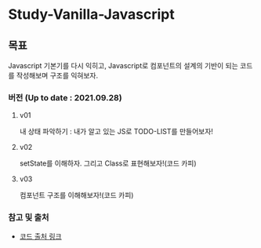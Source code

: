 # Study-Vanilla-Javascript

## 목표
Javascript 기본기를 다시 익히고, Javascript로 컴포넌트의 설계의 기반이 되는 코드를 작성해보며 구조를 익혀보자.

### 버전 (Up to date : 2021.09.28) 
1. v01 

    내 상태 파악하기 : 내가 알고 있는 JS로 TODO-LIST를 만들어보자!
 
2. v02

    setState를 이해하자. 그리고 Class로 표현해보자!(코드 카피)
  
3. v03

    컴포넌트 구조를 이해해보자!(코드 카피)

### 참고 및 출처
* [코드 출처 링크](https://junilhwang.github.io/TIL/Javascript/Design/Vanilla-JS-Component/#_1-%E1%84%8F%E1%85%A5%E1%86%B7%E1%84%91%E1%85%A9%E1%84%82%E1%85%A5%E1%86%AB%E1%84%90%E1%85%B3%E1%84%8B%E1%85%AA-%E1%84%89%E1%85%A1%E1%86%BC%E1%84%90%E1%85%A2%E1%84%80%E1%85%AA%E1%86%AB%E1%84%85%E1%85%B5)
  
